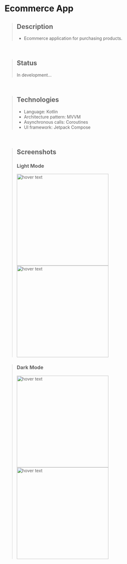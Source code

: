 # Ecommerce App

> ## Description
>
> - Ecommerce application for purchasing products.
> 
<br/>

> ## Status
> In development...
<br/>

> ## Technologies
>
> - Language: Kotlin
> - Architecture pattern: MVVM
> - Asynchronous calls: Coroutines
> - UI framework: Jetpack Compose
> 
<br/>

> ## Screenshots
>
> 
> ### Light Mode
> <p align="start">
> <img src="https://github.com/AlissonManfron/images/assets/12566865/d0a591d0-a9d1-4380-89e3-e9460df9a328" width="300" title="hover text">
> <img src="https://github.com/AlissonManfron/images/assets/12566865/86932b2b-ee9b-4a55-9c73-5ce91e5985ae" width="300" title="hover text">
> 
> </p>

> ### Dark Mode
> <p align="start">
> <img src="https://github.com/AlissonManfron/images/assets/12566865/207488b8-cfa0-493b-a199-3e627bd3c119" width="300" title="hover text">
> <img src="https://github.com/AlissonManfron/images/assets/12566865/6589646a-03cf-4095-bea4-1b2c2beebebb" width="300" title="hover text">
> 
> </p>
> 

